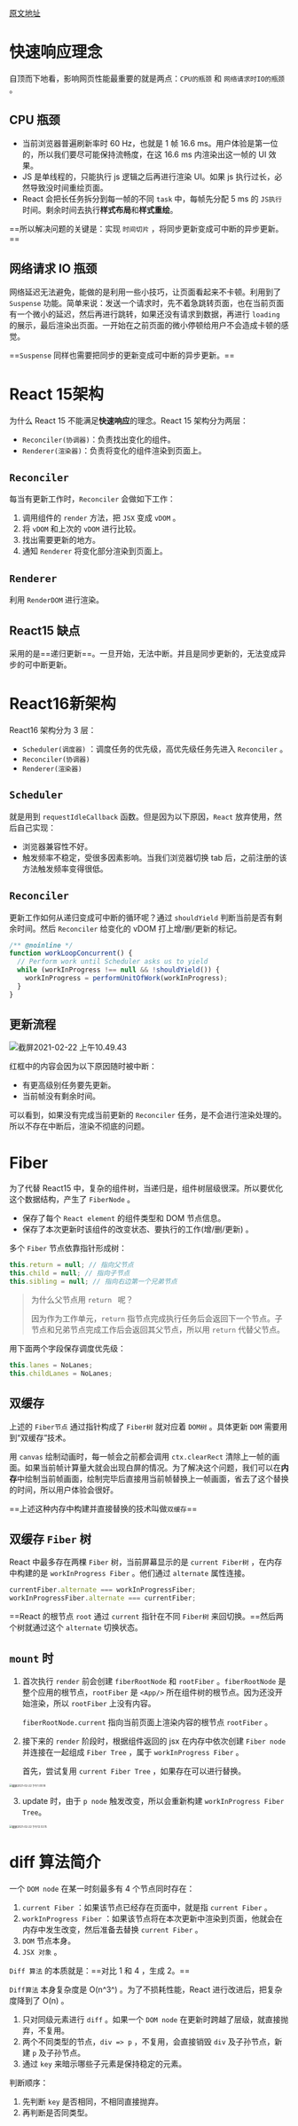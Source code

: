 [原文地址](https://react.iamkasong.com/preparation/idea.html#react%E7%90%86%E5%BF%B5)

# 快速响应理念

自顶而下地看，影响网页性能最重要的就是两点：`CPU的瓶颈` 和 `网络请求时IO的瓶颈` 。

##  CPU 瓶颈

- 当前浏览器普遍刷新率时 60 Hz，也就是 1 帧 16.6 ms。用户体验是第一位的，所以我们要尽可能保持流畅度，在这 16.6 ms 内渲染出这一帧的 UI 效果。
- JS 是单线程的，只能执行 js 逻辑之后再进行渲染 UI。如果 js 执行过长，必然导致没时间重绘页面。
- React 会把长任务拆分到每一帧的不同 `task` 中，每帧先分配 5 ms 的 `JS执行` 时间。剩余时间去执行**样式布局**和**样式重绘**。

==所以解决问题的关键是：实现 `时间切片` ，将同步更新变成可中断的异步更新。==



## 网络请求 IO 瓶颈

网络延迟无法避免，能做的是利用一些小技巧，让页面看起来不卡顿。利用到了 `Suspense` 功能。简单来说：发送一个请求时，先不着急跳转页面，也在当前页面有一个微小的延迟，然后再进行跳转，如果还没有请求到数据，再进行 `loading` 的展示，最后渲染出页面。一开始在之前页面的微小停顿给用户不会造成卡顿的感觉。

==`Suspense` 同样也需要把同步的更新变成可中断的异步更新。==







# React 15架构

为什么 React 15 不能满足**快速响应**的理念。React 15 架构分为两层：

- `Reconciler(协调器)`：负责找出变化的组件。
- `Renderer(渲染器)`：负责将变化的组件渲染到页面上。



## `Reconciler`

每当有更新工作时，`Reconciler` 会做如下工作：

1. 调用组件的 `render` 方法，把 `JSX` 变成 `vDOM` 。
2. 将 `vDOM` 和上次的 `vDOM` 进行比较。
3. 找出需要更新的地方。
4. 通知 `Renderer` 将变化部分渲染到页面上。 

## `Renderer`

利用 `RenderDOM` 进行渲染。



## React15 缺点

采用的是==递归更新==。一旦开始，无法中断。并且是同步更新的，无法变成异步的可中断更新。





# React16新架构

React16 架构分为 3 层：

- `Scheduler(调度器)` ：调度任务的优先级，高优先级任务先进入 `Reconciler` 。
- `Reconciler(协调器)`
- `Renderer(渲染器)`

## `Scheduler`

就是用到 `requestIdleCallback` 函数。但是因为以下原因，`React` 放弃使用，然后自己实现：

- 浏览器兼容性不好。
- 触发频率不稳定，受很多因素影响。当我们浏览器切换 tab 后，之前注册的该方法触发频率变得很低。



## `Reconciler`

更新工作如何从递归变成可中断的循环呢？通过 `shouldYield` 判断当前是否有剩余时间。然后 `Reconciler` 给变化的 vDOM 打上增/删/更新的标记。

```js
/** @noinline */
function workLoopConcurrent() {
  // Perform work until Scheduler asks us to yield
  while (workInProgress !== null && !shouldYield()) {
    workInProgress = performUnitOfWork(workInProgress);
  }
}
```



## 更新流程

![截屏2021-02-22 上午10.49.43](images/%E6%88%AA%E5%B1%8F2021-02-22%20%E4%B8%8A%E5%8D%8810.49.43.png)

红框中的内容会因为以下原因随时被中断：

- 有更高级别任务要先更新。
- 当前帧没有剩余时间。

可以看到，如果没有完成当前更新的 `Reconciler` 任务，是不会进行渲染处理的。所以不存在中断后，渲染不彻底的问题。









# Fiber

为了代替 React15 中，复杂的组件树，当递归是，组件树层级很深。所以要优化这个数据结构，产生了 `FiberNode` 。

- 保存了每个 `React element` 的组件类型和 DOM 节点信息。
- 保存了本次更新时该组件的改变状态、要执行的工作(增/删/更新) 。

多个 `Fiber` 节点依靠指针形成树：

```js
this.return = null; // 指向父节点
this.child = null; // 指向子节点
this.sibling = null; // 指向右边第一个兄弟节点
```

> 为什么父节点用 `return ` 呢？
>
> 因为作为工作单元，`return` 指节点完成执行任务后会返回下一个节点。子节点和兄弟节点完成工作后会返回其父节点，所以用 `return` 代替父节点。



用下面两个字段保存调度优先级：

```js
this.lanes = NoLanes;
this.childLanes = NoLanes;
```



## 双缓存

上述的 `Fiber节点` 通过指针构成了 `Fiber树` 就对应着 `DOM树` 。具体更新 `DOM` 需要用到“双缓存”技术。

用 `canvas` 绘制动画时，每一帧会之前都会调用 `ctx.clearRect` 清除上一帧的画面。如果当前帧计算量大就会出现白屏的情况。为了解决这个问题，我们可以在**内存**中绘制当前帧画面，绘制完毕后直接用当前帧替换上一帧画面，省去了这个替换的时间，所以用户体验会很好。

==上述这种内存中构建并直接替换的技术叫做`双缓存`==



## 双缓存 `Fiber` 树

React 中最多存在两棵 `Fiber` 树，当前屏幕显示的是 `current Fiber树` ，在内存中构建的是 `workInProgress Fiber` 。他们通过 `alternate` 属性连接。

```js
currentFiber.alternate === workInProgressFiber;
workInProgressFiber.alternate === currentFiber;
```

==React 的根节点 `root` 通过 `current` 指针在不同 `Fiber树` 来回切换。==然后两个树就通过这个 `alternate` 切换状态。



## `mount` 时

1. 首次执行 `render` 前会创建 `fiberRootNode` 和 `rootFiber` 。`fiberRootNode` 是整个应用的根节点，`rootFiber` 是 `<App/>` 所在组件树的根节点。因为还没开始渲染，所以 `rootFiber` 上没有内容。

   `fiberRootNode.current` 指向当前页面上渲染内容的根节点 `rootFiber` 。

2. 接下来的 `render` 阶段时，根据组件返回的 jsx 在内存中依次创建 `Fiber node` 并连接在一起组成 `Fiber Tree` ，属于 `workInProgress Fiber` 。

   首先，尝试复用 `current Fiber Tree` ，如果存在可以进行替换。

<img src="images/%E6%88%AA%E5%B1%8F2021-02-22%20%E4%B8%8B%E5%8D%881.00.18.png" alt="截屏2021-02-22 下午1.00.18" style="zoom:33%;" />

3. update 时，由于 `p node` 触发改变，所以会重新构建 `workInProgress Fiber Tree`。

<img src="images/%E6%88%AA%E5%B1%8F2021-02-22%20%E4%B8%8B%E5%8D%8812.53.15.png" alt="截屏2021-02-22 下午12.53.15" style="zoom:33%;" />





# diff 算法简介

一个 `DOM node` 在某一时刻最多有 4 个节点同时存在：

1. `current Fiber` ：如果该节点已经存在页面中，就是指 `current Fiber` 。
2. `workInProgress Fiber` ：如果该节点将在本次更新中渲染到页面，他就会在内存中发生改变，然后准备去替换 `current Fiber` 。
3. `DOM` 节点本身。
4. `JSX 对象` 。

`Diff 算法` 的本质就是：==对比 1 和 4 ，生成 2。==



`Diff算法` 本身复杂度是 O(n^3^) 。为了不损耗性能，React 进行改进后，把复杂度降到了 O(n) 。

1. 只对同级元素进行 `diff` 。如果一个 `DOM node` 在更新时跨越了层级，就直接抛弃，不复用。
2. 两个不同类型的节点，`div => p` ，不复用，会直接销毁 `div` 及子孙节点，新建 `p` 及子孙节点。
3. 通过 `key` 来暗示哪些子元素是保持稳定的元素。



判断顺序：

1. 先判断 `key` 是否相同，不相同直接抛弃。
2. 再判断是否同类型。





























